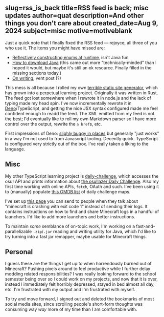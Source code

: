 slug=rss_is_back
title=RSS feed is back; misc updates
author=quat
description=And other things you don't care about
created_date=Aug 9, 2024
subject=misc
motive=motiveblank
---
Just a quick note that I finally fixed the RSS feed &mdash; rejoyce, all three of you who use it. The items you might have missed are:

* [Reflectively constructing enums at runtime](https://highlysuspect.agency/posts/enum_reflection/), isn't Java fun
* [How to download Java](https://highlysuspect.agency/posts/managing_java/) (this came out more "technically-minded" than I hoped it would, but maybe it's still an ok resource. Finally filled in the missing sections today.)
* [On writing](https://highlysuspect.agency/posts/writing/), vent post (?)

This mess is all because I rolled my own [terrible static site generator](https://github.com/quat1024/quat1024.github.io), which has grown into a perpetual learning project. Originally it was written in Rust. The feed got lost somewhere when I rewrote it in node.js and the lack of typing made my head spin. I've now incrementally rewrote it in [Deno](https://deno.com/)/TypeScript, and getting the nice JSX syntax configured made me feel confident enough to readd the feed. The XML emitted from my feed is not the best; I'd eventually like to roll my own Markdown parser so I have more control over the output, rewrite the `a href`s, etc.

First impressions of Deno: [slighly buggy in places](https://github.com/denoland/deno/issues/24900) but generally "just works" in a way I'm not used to from Javascript tooling. Decently quick. TypeScript is configured very strictly out of the box. I've really taken a liking to the language.

## Misc

My other TypeScript learning project is [daily-challenge](https://github.com/quat1024/daily-challenge), which accesses the osu! API and prints information about [the osu!lazer Daily Challenge](https://osu.ppy.sh/home/news/2024-07-25-introducing-daily-challenges). Also my first time working with online APIs, `fetch`, OAuth and such. I've been using it to (manually) populate [this OMDB list](https://omdb.nyahh.net/list/?id=140) of daily challenge maps.

I've set up [this page](https://highlysuspect.agency/exit-code-1/) you can send to people when they talk about "minecraft is crashing with exit code 1" instead of sending their logs. It contains instructions on how to find and share Minecraft logs in a handful of launchers. I'd like to add more launchers and better instructions.

To maintain *some* semblance of on-topic work, I'm working on a fast-and-parallelizable `.zip`/`.jar` reading and writing utility for Java, which I'd like to try turning into a fast jar remapper, maybe usable for Minecraft things.

## Personal

I guess these are the things I get up to when horrendously burned out of Minecraft? Pushing pixels around to feel productive while I further delay modding related responsibilities? I was really looking forward to the school semester being over so I could work on my projects, and now that it is over, instead I immediately felt horribly depressed, stayed in bed almost all day, etc. I'm frustrated with my output and I'm frustrated with myself.

To try and move forward, I signed out and deleted the bookmarks of most social media sites, since scrolling people's short-form thoughts was consuming way *way* more of my time than I am comfortable with.